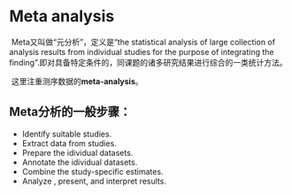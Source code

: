 # Meta analysis

​       Meta又叫做“元分析”，定义是“the statistical analysis of large collection of analysis results from individual studies for the purpose of integrating the finding”.即对具备特定条件的，同课题的诸多研究结果进行综合的一类统计方法。

​       这里注重测序数据的**meta-analysis**。

## Meta分析的一般步骤：

- Identify suitable studies.
- Extract data from studies.
- Prepare the idividual datasets.
- Annotate the idividual datasets.
- Combine the study-specific estimates.
- Analyze , present, and interpret results. 
